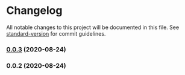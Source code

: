 # Changelog

All notable changes to this project will be documented in this file. See [standard-version](https://github.com/conventional-changelog/standard-version) for commit guidelines.

### [0.0.3](https://github.com/danyo1399/memo-fetch/compare/v0.0.2...v0.0.3) (2020-08-24)

### 0.0.2 (2020-08-24)
